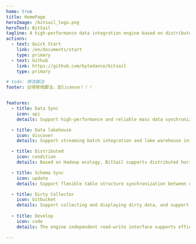 ```yaml
---
home: true
title: HomePage
heroImage: /bitsail_logo.png
heroText: BitSail
tagline: A high-performance data integration engine based on distributed architecture, supporting data synchronization between multiple heterogeneous data sources.
actions:
  - text: Quick Start
    link: /en/documents/start
    type: primary
  - text: Github
    link: https://github.com/bytedance/bitsail
    type: primary

# todo: 修改脚注
footer: 记得修改脚注，加license！！！


features:
  - title: Data Sync
    icon: api
    details: Support high-performance and reliable mass data synchronization between multiple heterogeneous data sources, and support conversion between different data source types.

  - title: Data lakehouse
    icon: discover
    details: Support streaming batch integration and lake warehouse integration architecture, and use one unified framework to cover almost all data synchronization scenarios.

  - title: Distributed
    icon: condition
    details: Based on Hadoop ecology, BitSail supports distributed horizontal expansion, and solves data synchronization in batch, stream, and incremental scenarios.

  - title: Schema Sync
    icon: update
    details: Support flexible table structure synchronization between upstream and downstream data sources, including creating table and column level addition, deletion and modification.

  - title: Dirty Collector
    icon: bitbucket
    details: Support collecting and displaying dirty data, and support expanding more kinds of data storage for storing dirty data.
  
  - title: Develop
    icon: code
    details: The engine independent read-write interface supports efficient development.

---
```


